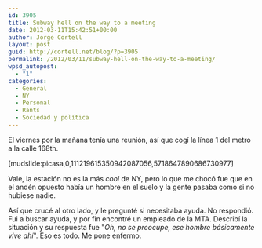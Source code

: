 ```yaml
---
id: 3905
title: Subway hell on the way to a meeting
date: 2012-03-11T15:42:51+00:00
author: Jorge Cortell
layout: post
guid: http://cortell.net/blog/?p=3905
permalink: /2012/03/11/subway-hell-on-the-way-to-a-meeting/
wpsd_autopost:
  - "1"
categories:
  - General
  - NY
  - Personal
  - Rants
  - Sociedad y polí­tica
---
```

El viernes por la mañana tenía una reunión, así que cogí la línea 1 del metro a la calle 168th. 

[mudslide:picasa,0,111219615350942087056,5718647890686730977]

Vale, la estación no es la más _cool_ de NY, pero lo que me chocó fue que en el andén opuesto había un hombre en el suelo y la gente pasaba como si no hubiese nadie.

Así que crucé al otro lado, y le pregunté si necesitaba ayuda. No respondió. Fui a buscar ayuda, y por fin encontré un empleado de la MTA. Describí la situación y su respuesta fue "_Oh, no se preocupe, ese hombre básicamente vive ahí_". Eso es todo. Me pone enfermo.